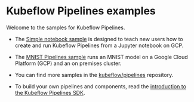 # Kubeflow Pipelines examples

Welcome to the samples for Kubeflow Pipelines.
* The [Simple notebook sample](https://github.com/kubeflow/examples/tree/master/pipelines/simple-notebook-pipeline) is designed to teach new users how to create and run Kubeflow Pipelines from a Jupyter notebook on GCP.

* The [MNIST Pipelines sample](https://github.com/kubeflow/examples/tree/master/pipelines/mnist-pipelines)
  runs an MNIST model on a Google Cloud Platform (GCP) and an on premises 
  cluster.

* You can find more samples in the 
  [kubeflow/pipelines](https://github.com/kubeflow/pipelines/tree/master/samples)
  repository.

* To build your own pipelines and components, read the 
  [introduction to the Kubeflow Pipelines SDK](https://www.kubeflow.org/docs/pipelines/sdk/sdk-overview/).